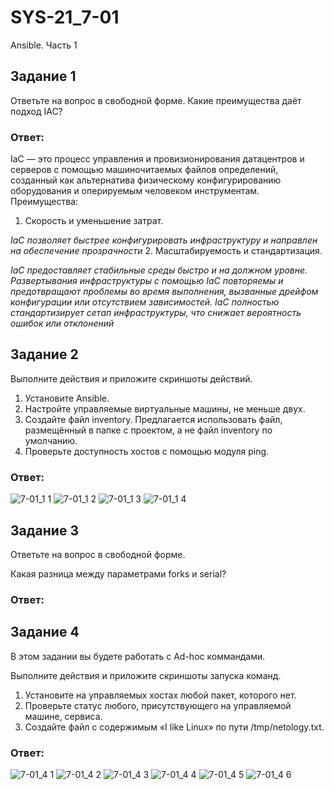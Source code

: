 # SYS-21_7-01
Ansible. Часть 1
## Задание 1
Ответьте на вопрос в свободной форме.
Какие преимущества даёт подход IAC?
### Ответ:
IaC — это процесс управления и провизионирования датацентров и серверов с помощью машиночитаемых файлов определений, созданный как альтернатива физическому конфигурированию оборудования и оперируемым человеком инструментам.
Преимущества:
1. Скорость и уменьшение затрат.

*IaC позволяет быстрее конфигурировать инфраструктуру и направлен на обеспечение прозрачности*
2. Масштабируемость и стандартизация.

*IaC предоставляет стабильные среды быстро и на должном уровне. Развертывания инфраструктуры с помощью IaC повторяемы и предотвращают проблемы во время выполнения, вызванные дрейфом конфигурации или отсутствием зависимостей. IaC полностью стандартизирует сетап инфраструктуры, что снижает вероятность ошибок или отклонений*

## Задание 2
Выполните действия и приложите скриншоты действий.
1. Установите Ansible.
2. Настройте управляемые виртуальные машины, не меньше двух.
3. Создайте файл inventory. Предлагается использовать файл, размещённый в папке с проектом, а не файл inventory по умолчанию.
4. Проверьте доступность хостов с помощью модуля ping.
### Ответ:
![7-01_1 1](https://github.com/Roman-Teterevlev/SYS-21_7-01/assets/132853752/10e03904-ecd6-403c-8040-488574420e6f)
![7-01_1 2](https://github.com/Roman-Teterevlev/SYS-21_7-01/assets/132853752/320e003d-ece4-4446-b369-d4c5579e0972)
![7-01_1 3](https://github.com/Roman-Teterevlev/SYS-21_7-01/assets/132853752/23a402de-f1d9-494e-8978-ac955c4b6191)
![7-01_1 4](https://github.com/Roman-Teterevlev/SYS-21_7-01/assets/132853752/ba3b4a2e-0d9a-4890-ac34-6d787d6b6655)
## Задание 3
Ответьте на вопрос в свободной форме.

Какая разница между параметрами forks и serial?
### Ответ:

## Задание 4
В этом задании вы будете работать с Ad-hoc коммандами.

Выполните действия и приложите скриншоты запуска команд.
1. Установите на управляемых хостах любой пакет, которого нет.
2. Проверьте статус любого, присутствующего на управляемой машине, сервиса.
3. Создайте файл с содержимым «I like Linux» по пути /tmp/netology.txt.
### Ответ:
![7-01_4 1](https://github.com/Roman-Teterevlev/SYS-21_7-01/assets/132853752/104d8bb0-2f38-4369-90c6-7c74227c59c1)
![7-01_4 2](https://github.com/Roman-Teterevlev/SYS-21_7-01/assets/132853752/b7ad6526-b815-4212-81a1-70ee7b0774bc)
![7-01_4 3](https://github.com/Roman-Teterevlev/SYS-21_7-01/assets/132853752/1d2be913-299a-468d-a528-a810d8c3ba68)
![7-01_4 4](https://github.com/Roman-Teterevlev/SYS-21_7-01/assets/132853752/624a91aa-e46f-4ce2-9760-ef0ecbca1787)
![7-01_4 5](https://github.com/Roman-Teterevlev/SYS-21_7-01/assets/132853752/127c6a03-56c8-44a3-af2c-2c42cbf96d65)
![7-01_4 6](https://github.com/Roman-Teterevlev/SYS-21_7-01/assets/132853752/635765d0-8858-4a7a-baef-baf26a16379c)

